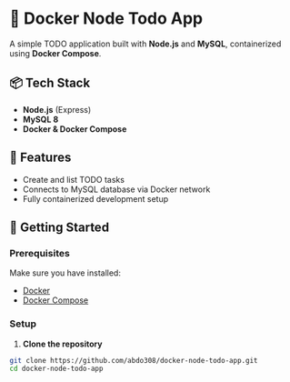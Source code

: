 # 🐳 Docker Node Todo App

A simple TODO application built with **Node.js** and **MySQL**, containerized using **Docker Compose**.

## 📦 Tech Stack

- **Node.js** (Express)
- **MySQL 8**
- **Docker & Docker Compose**

## 🚀 Features

- Create and list TODO tasks
- Connects to MySQL database via Docker network
- Fully containerized development setup

## 🐋 Getting Started

### Prerequisites

Make sure you have installed:

- [Docker](https://docs.docker.com/get-docker/)
- [Docker Compose](https://docs.docker.com/compose/install/)

### Setup

1. **Clone the repository**

```bash
git clone https://github.com/abdo308/docker-node-todo-app.git
cd docker-node-todo-app
